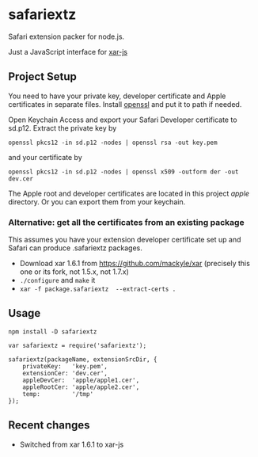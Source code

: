# safariextz

Safari extension packer for node.js.

Just a JavaScript interface for [xar-js](https://www.npmjs.com/package/xar-js)

## Project Setup

You need to have your private key, developer certificate and Apple certificates in separate files.
Install [openssl](https://www.openssl.org/) and put it to path if needed.

Open Keychain Access and export your Safari Developer certificate to sd.p12. Extract the private key by

```
openssl pkcs12 -in sd.p12 -nodes | openssl rsa -out key.pem
```

and your certificate by

```
openssl pkcs12 -in sd.p12 -nodes | openssl x509 -outform der -out dev.cer
```

The Apple root and developer certificates are located in this project *apple* directory. Or you can export them from your keychain.

### Alternative: get all the certificates from an existing package

This assumes you have your extension developer certificate set up and Safari can produce .safariextz packages.

* Download xar 1.6.1 from https://github.com/mackyle/xar (precisely this one or its fork, not 1.5.x, not 1.7.x)
* `./configure` and `make` it
* `xar -f package.safariextz  --extract-certs .`

## Usage

```
npm install -D safariextz
```

```
var safariextz = require('safariextz');

safariextz(packageName, extensionSrcDir, {
    privateKey:   'key.pem',
    extensionCer: 'dev.cer',
    appleDevCer:  'apple/apple1.cer',
    appleRootCer: 'apple/apple2.cer',
    temp:         '/tmp'
});
```

## Recent changes

* Switched from xar 1.6.1 to xar-js
